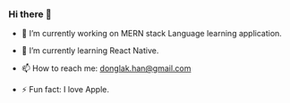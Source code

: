 ### Hi there 👋

- 🔭 I’m currently working on MERN stack Language learning application.
- 🌱 I’m currently learning React Native.

- 📫 How to reach me: donglak.han@gmail.com
- ⚡ Fun fact: I love Apple. 

<!--
**Donglak-Derek/Donglak-Derek** is a ✨ _special_ ✨ repository because its `README.md` (this file) appears on your GitHub profile.

Here are some ideas to get you started:

- 🔭 I’m currently working on ...
- 🌱 I’m currently learning ...
- 👯 I’m looking to collaborate on ...
- 🤔 I’m looking for help with ...
- 💬 Ask me about ...
- 📫 How to reach me: ...
- 😄 Pronouns: ...
- ⚡ Fun fact: ...
-->
